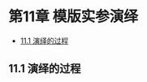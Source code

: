 # 第11章 模版实参演绎


<!-- vim-markdown-toc GFM -->

* [11.1 演绎的过程](#111-演绎的过程)

<!-- vim-markdown-toc -->



## 11.1 演绎的过程


